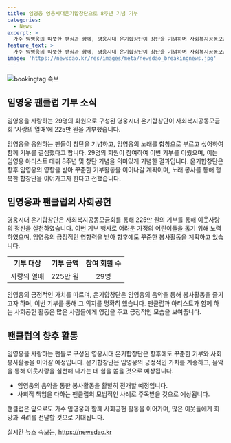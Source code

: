 ```yaml
---
title: 임영웅 영웅시대온기합창단으로 8주년 기념 기부
categories:
  - News
excerpt: >
  가수 임영웅의 따뜻한 팬심과 함께, 영웅시대 온기합창단이 창단을 기념하며 사회복지공동모금회 사랑의 열매에 225만 원을 기부했다. 회원 29명은 노래로 사랑의 열매에 기부하고 싶어 함께 모인 것으로, 이번 기부는 임영웅의 데뷔 8주년을 기념하며 어려운 가정의 어린이들을 돕는 데 사용될 예정이다. 또한, 온기합창단은 앞으로도 꾸준한 기부활동을 이어가고자 한다고 전했다.
feature_text: >
  가수 임영웅의 따뜻한 팬심과 함께, 영웅시대 온기합창단이 창단을 기념하며 사회복지공동모금회 사랑의 열매에 225만 원을 기부했다. 회원 29명은 노래로 사랑의 열매에 기부하고 싶어 함께 모인 것으로, 이번 기부는 임영웅의 데뷔 8주년을 기념하며 어려운 가정의 어린이들을 돕는 데 사용될 예정이다. 또한, 온기합창단은 앞으로도 꾸준한 기부활동을 이어가고자 한다고 전했다.
image: 'https://newsdao.kr/res/images/meta/newsdao_breakingnews.jpg'
---
```


<p><img src="https://newsdao.kr/res/images/meta/newsdao_breakingnews.jpg" alt="bookingtag 속보" /></p>

<h2 data-ke-size="size26">임영웅 팬클럽 기부 소식</h2>

<p>임영웅을 사랑하는 29명의 회원으로 구성된 영웅시대 온기합창단이 사회복지공동모금회 '사랑의 열매'에 225만 원을 기부했습니다.</p>

<p data-ke-size="size16">임영웅을 응원하는 팬들이 창단을 기념하고, 임영웅의 노래를 합창으로 부르고 싶어하여 함께 기부를 결심했다고 합니다. 29명의 회원이 참여하여 이번 기부를 이뤘으며, 이는 임영웅 아티스트 데뷔 8주년 및 창단 기념을 의미있게 기념한 결과입니다. 온기합창단은 향후 임영웅의 영향을 받아 꾸준한 기부활동을 이어나갈 계획이며, 노래 봉사를 통해 행복한 합창단을 이어가고자 한다고 전했습니다.</p>

<h2 data-ke-size="size26">임영웅과 팬클럽의 사회공헌</h2>

<p>영웅시대 온기합창단은 사회복지공동모금회를 통해 225만 원의 기부를 통해 이웃사랑의 정신을 실천하였습니다. 이번 기부 행사로 어려운 가정의 어린이들을 돕기 위해 노력하였으며, 임영웅의 긍정적인 영향력을 받아 향후에도 꾸준한 봉사활동을 계획하고 있습니다.</p>

<table>
  <tr>
    <td style="text-align: center; height: 17px;"><b>기부 대상</b></td>
    <td style="text-align: center; height: 17px;"><b>기부 금액</b></td>
    <td style="text-align: center; height: 17px;"><b>참여 회원 수</b></td>
  </tr>
  <tr>
    <td style="text-align: center; height: 17px;">사랑의 열매</td>
    <td style="text-align: center; height: 17px;">225만 원</td>
    <td style="text-align: center; height: 17px;">29명</td>
  </tr>
</table>

<p data-ke-size="size16">임영웅의 긍정적인 가치를 따르며, 온기합창단은 임영웅의 음악을 통해 봉사활동을 즐기고자 하며, 이번 기부를 통해 그 의지를 명확히 했습니다. 팬클럽과 아티스트가 함께 하는 사회공헌 활동은 많은 사람들에게 영감을 주고 긍정적인 모습을 보여줍니다.</p>

<h2 data-ke-size="size26">팬클럽의 향후 활동</h2>

<p>임영웅을 사랑하는 팬들로 구성된 영웅시대 온기합창단은 향후에도 꾸준한 기부와 사회봉사활동을 이어갈 예정입니다. 온기합창단은 임영웅의 긍정적인 가치를 계승하고, 음악을 통해 이웃사랑을 실천해 나가는 데 힘을 쏟을 것으로 예상됩니다.</p>

<ul>
  <li>임영웅의 음악을 통한 봉사활동을 활발히 전개할 예정입니다.</li>
  <li>사회적 책임을 다하는 팬클럽의 모범적인 사례로 주목받을 것으로 예상됩니다.</li>
</ul>

<p data-ke-size="size16">팬클럽은 앞으로도 가수 임영웅과 함께 사회공헌 활동을 이어가며, 많은 이웃들에게 희망과 격려를 전달할 것으로 기대됩니다.</p>
실시간 뉴스 속보는, <a href="https://newsdao.kr" rel="dofollow">https://newsdao.kr</a>


